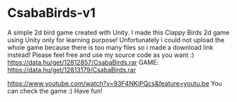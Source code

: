 # CsabaBirds-v1
A simple 2d bird game created with Unity.
I made this Clappy Birds 2d game using Unity only for learning purpose!
Unfortunately i could not upload the whole game because there is too many files so i made a download link instead!
Please feel free and use my source code as you want :) 
https://data.hu/get/12812857/CsabaBirds.rar
GAME: https://data.hu/get/12813179/CsabaBirds.rar



https://www.youtube.com/watch?v=93F4NKiPQcs&feature=youtu.be
You can check the game :)
Have fun!

